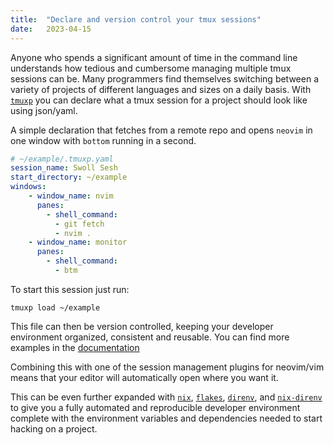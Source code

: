 ```yaml
---
title:  "Declare and version control your tmux sessions"
date:   2023-04-15
---
```


Anyone who spends a significant amount of time in the command line understands
how tedious and cumbersome managing multiple tmux sessions can be. Many
programmers find themselves switching between a variety of projects of
different languages and sizes on a daily basis. With
[`tmuxp`](https://www.github.com/tmux-python/tmuxp) you can declare what a tmux
session for a project should look like using json/yaml.

A simple declaration that fetches from a remote repo and opens `neovim` in one
window with `bottom` running in a second.
```yaml
# ~/example/.tmuxp.yaml
session_name: Swoll Sesh
start_directory: ~/example
windows:
    - window_name: nvim
      panes:
        - shell_command:
          - git fetch
          - nvim .
    - window_name: monitor
      panes:
        - shell_command:
          - btm
```

To start this session just run:
```shell
tmuxp load ~/example
```

This file can then be version controlled, keeping your developer environment
organized, consistent and reusable. You can find more examples in the
[documentation](https://tmuxp.git-pull.com/configuration/examples.html)

Combining this with one of the session management plugins for neovim/vim means
that your editor will automatically open where you want it.

This can be even further expanded with [`nix`](https://nixos.org/),
[`flakes`](https://nixos.wiki/wiki/Flakes), [`direnv`](https://direnv.net/),
and [`nix-direnv`](https://github.com/nix-community/nix-direnv) to give you a
fully automated and reproducible developer environment complete with the
environment variables and dependencies needed to start hacking on a project.
